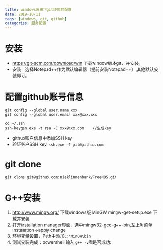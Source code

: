 ```yaml
---
title: windows系统下git环境的配置
date: 2019-10-11
tags: [windows, git, github]
categories: 服务配置
---
```


# 安装
- https://git-scm.com/download/win  下载window版本git，并安装。
- 安装：选择Notepad++作为默认编辑器（提前安装Notepad++）,其他默认安装即可。

# 配置github账号信息
```shell
git config --global user.name xxx
git config --global user.email xxx@xxx.xxx

cd ~/.ssh
ssh-keygen.exe -t rsa -C xxx@xxx.com    //生成key
```
- github账户信息中添加SSH key
- 验证账户SSH key, `ssh.exe –T git@github.com`

# git clone
```shell
git clone git@github.com:nieklinnenbank/FreeNOS.git
```

# G++安装
1. http://www.mingw.org/ 下载windows版 MinGW  mingw-get-setup.exe 下载并安装
2. 打开installation manager界面，选中mingw32-gcc-g++-bin,左上角菜单installation->apply change
3. 环境变量设置，Path中添加`C:\MinGW\bin`
4. 测试安装完成：powershell 输入 `g++ -v`看是否成功:
